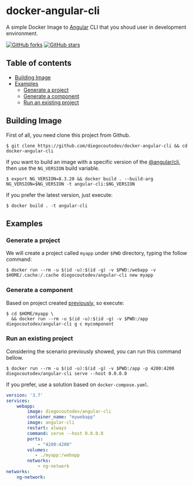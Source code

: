 # docker-angular-cli

A simple Docker Image to [Angular](https://angular.io/docs) CLI that you shoud user in development environment.

[![GitHub forks](https://img.shields.io/github/forks/diegocoutodev/docker-angular-cli.svg?style=social&label=Fork)](https://github.com/diegocoutodev/docker-angular-cli/fork) [![GitHub stars](https://img.shields.io/github/stars/diegocoutodev/docker-angular-cli?style=social&label=Star)](https://github.com/diegocoutodev/docker-angular-cli)

## Table of contents
  - [Building Image](#building-image)
  - [Examples](#examples)
    - [Generate a project](#generate-a-project)
    - [Generate a component](#generate-a-component)
    - [Run an existing project](#run-an-existing-project)

## Building Image

First of all, you need clone this project from Github.

```
$ git clone https://github.com/diegocoutodev/docker-angular-cli && cd docker-angular-cli
```

If you want to build an image with a specific version of the [@angular/cli](https://www.npmjs.com/package/@angular/cli), then use the `NG_VERSION` build variable.

```
$ export NG_VERSION=8.3.20 && docker build . --build-arg NG_VERSION=$NG_VERSION -t angular-cli:$NG_VERSION
```

If you prefer the latest version, just execute:

```
$ docker build . -t angular-cli
```

## Examples

### Generate a project

We will create a project called `myapp` under `$PWD` directory, typing the follow command:

```
$ docker run --rm -u $(id -u):$(id -g) -v $PWD:/webapp -v $HOME/.cache:/.cache diegocoutodev/angular-cli new myapp
```

### Generate a component

Based on project created [previously](#generate-a-project), so execute:

```
$ cd $HOME/myapp \
  && docker run --rm -u $(id -u):$(id -g) -v $PWD:/app diegocoutodev/angular-cli g c mycomponent
```

### Run an existing project

Considering the scenario previously showed, you can run this command bellow.

```
$ docker run --rm -u $(id -u):$(id -g) -v $PWD:/app -p 4200:4200 diegocoutodev/angular-cli serve --host 0.0.0.0
```

If you prefer, use a solution based on `docker-compose.yaml`.

```yaml
version: '3.7'
services:
    webapp:
        image: diegocoutodev/angular-cli
        container_name: "mywebapp"
        image: angular-cli
        restart: always
        command: serve --host 0.0.0.0
        ports:
            - "4200:4200"
        volumes:
           - ./myapp:/webapp
        networks:
            - ng-network
networks:
    ng-network:
```

